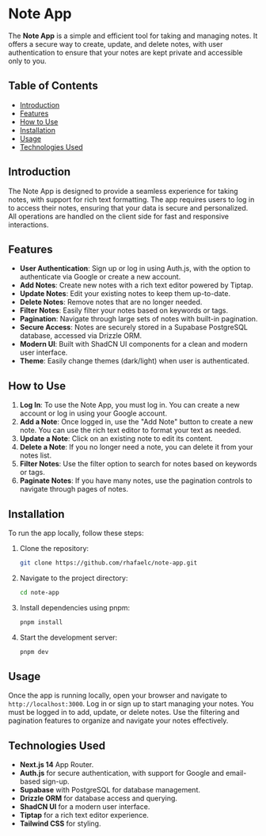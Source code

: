 # Note App

The **Note App** is a simple and efficient tool for taking and managing notes. It offers a secure way to create, update, and delete notes, with user authentication to ensure that your notes are kept private and accessible only to you.

## Table of Contents

- [Introduction](#introduction)
- [Features](#features)
- [How to Use](#how-to-use)
- [Installation](#installation)
- [Usage](#usage)
- [Technologies Used](#technologies-used)

## Introduction

The Note App is designed to provide a seamless experience for taking notes, with support for rich text formatting. The app requires users to log in to access their notes, ensuring that your data is secure and personalized. All operations are handled on the client side for fast and responsive interactions.

## Features

- **User Authentication**: Sign up or log in using Auth.js, with the option to authenticate via Google or create a new account.
- **Add Notes**: Create new notes with a rich text editor powered by Tiptap.
- **Update Notes**: Edit your existing notes to keep them up-to-date.
- **Delete Notes**: Remove notes that are no longer needed.
- **Filter Notes**: Easily filter your notes based on keywords or tags.
- **Pagination**: Navigate through large sets of notes with built-in pagination.
- **Secure Access**: Notes are securely stored in a Supabase PostgreSQL database, accessed via Drizzle ORM.
- **Modern UI**: Built with ShadCN UI components for a clean and modern user interface.
- **Theme**: Easily change themes (dark/light) when user is authenticated.

## How to Use

1. **Log In**: To use the Note App, you must log in. You can create a new account or log in using your Google account.
2. **Add a Note**: Once logged in, use the "Add Note" button to create a new note. You can use the rich text editor to format your text as needed.
3. **Update a Note**: Click on an existing note to edit its content.
4. **Delete a Note**: If you no longer need a note, you can delete it from your notes list.
5. **Filter Notes**: Use the filter option to search for notes based on keywords or tags.
6. **Paginate Notes**: If you have many notes, use the pagination controls to navigate through pages of notes.

## Installation

To run the app locally, follow these steps:

1. Clone the repository:
   ```sh
   git clone https://github.com/rhafaelc/note-app.git
   ```

2. Navigate to the project directory:
   ```sh
   cd note-app
   ```

3. Install dependencies using pnpm:
   ```sh
   pnpm install
   ```

4. Start the development server:
   ```sh
   pnpm dev
   ```

## Usage

Once the app is running locally, open your browser and navigate to `http://localhost:3000`. Log in or sign up to start managing your notes. You must be logged in to add, update, or delete notes. Use the filtering and pagination features to organize and navigate your notes effectively.

## Technologies Used

- **Next.js 14** App Router.
- **Auth.js** for secure authentication, with support for Google and email-based sign-up.
- **Supabase** with PostgreSQL for database management.
- **Drizzle ORM** for database access and querying.
- **ShadCN UI** for a modern user interface.
- **Tiptap** for a rich text editor experience.
- **Tailwind CSS** for styling.
